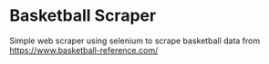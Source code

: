 # Basketball Scraper

Simple web scraper using selenium to scrape basketball data from https://www.basketball-reference.com/